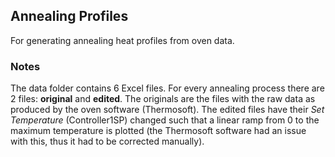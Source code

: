 ## Annealing Profiles

For generating annealing heat profiles from oven data.

### Notes
The data folder contains 6 Excel files. For every annealing process there are 2 files: **original** and **edited**. 
The originals are the files with the raw data as produced by the oven software (Thermosoft).
The edited files have their _Set Temperature_ (Controller1SP) changed such that a linear ramp from 0 to the maximum temperature is plotted (the Thermosoft software had an issue with this, thus it had to be corrected manually).

